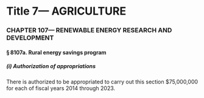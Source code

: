 
# Title 7— AGRICULTURE
### CHAPTER 107— RENEWABLE ENERGY RESEARCH AND DEVELOPMENT
#### § 8107a. Rural energy savings program
##### (i) Authorization of appropriations

There is authorized to be appropriated to carry out this section $75,000,000 for each of fiscal years 2014 through 2023.
